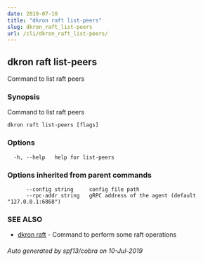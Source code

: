```yaml
---
date: 2019-07-10
title: "dkron raft list-peers"
slug: dkron_raft_list-peers
url: /cli/dkron_raft_list-peers/
---
```

## dkron raft list-peers

Command to list raft peers

### Synopsis

Command to list raft peers

```
dkron raft list-peers [flags]
```

### Options

```
  -h, --help   help for list-peers
```

### Options inherited from parent commands

```
      --config string     config file path
      --rpc-addr string   gRPC address of the agent (default "127.0.0.1:6868")
```

### SEE ALSO

* [dkron raft](/cli/dkron_raft/)	 - Command to perform some raft operations

###### Auto generated by spf13/cobra on 10-Jul-2019
